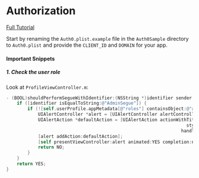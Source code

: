 # Authorization 

[Full Tutorial](https://auth0.com/docs/quickstart/native/ios-objc/07-authorization)

Start by renaming the `Auth0.plist.example` file in the `Auth0Sample` directory to `Auth0.plist` and provide the `CLIENT_ID` and `DOMAIN` for your app.

#### Important Snippets

##### 1. Check the user role

Look at `ProfileViewController.m`:

```objective-c
- (BOOL)shouldPerformSegueWithIdentifier:(NSString *)identifier sender:(id)sender {
    if ([identifier isEqualToString:@"AdminSegue"]) {
        if (![self.userProfile.appMetadata[@"roles"] containsObject:@"admin"]) {
            UIAlertController *alert = [UIAlertController alertControllerWithTitle:@"Access denied" message:@"You do not have privileges to access the admin panel" preferredStyle:UIAlertControllerStyleAlert];
            UIAlertAction *defaultAction = [UIAlertAction actionWithTitle:@"OK"
                                                                    style:UIAlertActionStyleDefault
                                                                  handler:^(UIAlertAction * action) {}];
            [alert addAction:defaultAction];
            [self presentViewController:alert animated:YES completion:nil];
            return NO;
        }
    }
    return YES;
}
```
